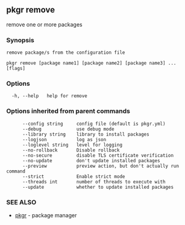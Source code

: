 ## pkgr remove

remove one or more packages

### Synopsis


	remove package/s from the configuration file


```
pkgr remove [package name1] [package name2] [package name3] ... [flags]
```

### Options

```
  -h, --help   help for remove
```

### Options inherited from parent commands

```
      --config string     config file (default is pkgr.yml)
      --debug             use debug mode
      --library string    library to install packages
      --logjson           log as json
      --loglevel string   level for logging
      --no-rollback       Disable rollback
      --no-secure         disable TLS certificate verification
      --no-update         don't update installed packages
      --preview           preview action, but don't actually run command
      --strict            Enable strict mode
      --threads int       number of threads to execute with
      --update            whether to update installed packages
```

### SEE ALSO

* [pkgr](pkgr.md)	 - package manager

